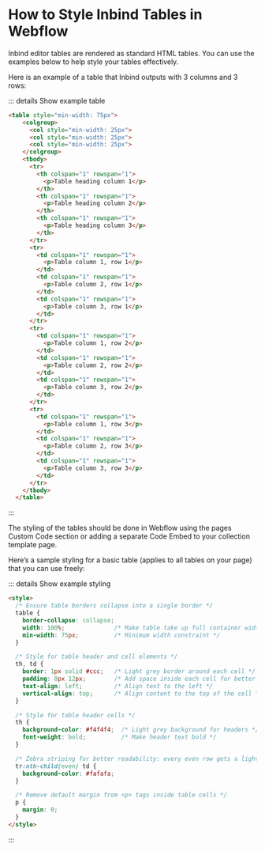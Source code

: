# How to Style Inbind Tables in Webflow

Inbind editor tables are rendered as standard HTML tables. You can use the examples below to help style your tables effectively.

Here is an example of a table that Inbind outputs with 3 columns and 3 rows:

::: details Show example table
```html
<table style="min-width: 75px">
    <colgroup>
      <col style="min-width: 25px">
      <col style="min-width: 25px">
      <col style="min-width: 25px">
    </colgroup>
    <tbody>
      <tr>
        <th colspan="1" rowspan="1">
          <p>Table heading column 1</p>
        </th>
        <th colspan="1" rowspan="1">
          <p>Table heading column 2</p>
        </th>
        <th colspan="1" rowspan="1">
          <p>Table heading column 3</p>
        </th>
      </tr>
      <tr>
        <td colspan="1" rowspan="1">
          <p>Table column 1, row 1</p>
        </td>
        <td colspan="1" rowspan="1">
          <p>Table column 2, row 1</p>
        </td>
        <td colspan="1" rowspan="1">
          <p>Table column 3, row 1</p>
        </td>
      </tr>
      <tr>
        <td colspan="1" rowspan="1">
          <p>Table column 1, row 2</p>
        </td>
        <td colspan="1" rowspan="1">
          <p>Table column 2, row 2</p>
        </td>
        <td colspan="1" rowspan="1">
          <p>Table column 3, row 2</p>
        </td>
      </tr>
      <tr>
        <td colspan="1" rowspan="1">
          <p>Table column 1, row 3</p>
        </td>
        <td colspan="1" rowspan="1">
          <p>Table column 2, row 3</p>
        </td>
        <td colspan="1" rowspan="1">
          <p>Table column 3, row 3</p>
        </td>
      </tr>
    </tbody>
  </table>
```
:::

The styling of the tables should be done in Webflow using the pages Custom Code section or adding a separate Code Embed to your collection template page.

Here’s a sample styling for a basic table (applies to all tables on your page) that you can use freely:

::: details Show example styling
```html
<style>
  /* Ensure table borders collapse into a single border */
  table {
    border-collapse: collapse;
    width: 100%;              /* Make table take up full container width */
    min-width: 75px;          /* Minimum width constraint */
  }

  /* Style for table header and cell elements */
  th, td {
    border: 1px solid #ccc;   /* Light grey border around each cell */
    padding: 8px 12px;        /* Add space inside each cell for better readability */
    text-align: left;         /* Align text to the left */
    vertical-align: top;      /* Align content to the top of the cell */
  }

  /* Style for table header cells */
  th {
    background-color: #f4f4f4;  /* Light grey background for headers */
    font-weight: bold;          /* Make header text bold */
  }

  /* Zebra striping for better readability: every even row gets a light background */
  tr:nth-child(even) td {
    background-color: #fafafa;
  }

  /* Remove default margin from <p> tags inside table cells */
  p {
    margin: 0;
  }
</style>
```
:::